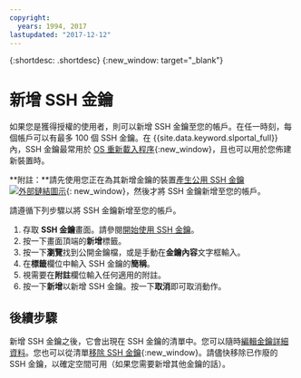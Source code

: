 ```yaml
---
copyright:
  years: 1994, 2017
lastupdated: "2017-12-12"
---
```


{:shortdesc: .shortdesc}
{:new_window: target="_blank"}

# 新增 SSH 金鑰

如果您是獲得授權的使用者，則可以新增 SSH 金鑰至您的帳戶。在任一時刻，每個帳戶可以有最多 100 個 SSH 金鑰。在 {{site.data.keyword.slportal_full}} 內，SSH 金鑰最常用於 [OS 重新載入程序](../software/vsi_reload_os.html){:new_window}，且也可以用於您佈建新裝置時。 

**附註：**請先使用您正在為其新增金鑰的裝置[產生公用 SSH 金鑰 ![外部鏈結圖示](../../icons/launch-glyph.svg "外部鏈結圖示")](https://help.github.com/articles/generating-ssh-keys){: new_window}，然後才將 SSH 金鑰新增至您的帳戶。 

請遵循下列步驟以將 SSH 金鑰新增至您的帳戶。
1. 存取 **SSH 金鑰**畫面。請參閱[開始使用 SSH 金鑰](index.html)。
2. 按一下畫面頂端的**新增**標籤。
3. 按一下**瀏覽**找到公開金鑰檔，或是手動在**金鑰內容**文字框輸入。
4. 在**標籤**欄位中輸入 SSH 金鑰的**簡稱**。
5. 視需要在**附註**欄位輸入任何適用的附註。
6. 按一下**新增**以新增 SSH 金鑰。按一下**取消**即可取消動作。

## 後續步驟

新增 SSH 金鑰之後，它會出現在 SSH 金鑰的清單中。您可以隨時[編輯金鑰詳細資料](edit-details-ssh-key.html)。您也可以從清單[移除 SSH 金鑰](remove-ssh-key.html){:new_window}。請儘快移除已作廢的 SSH 金鑰，以確定空間可用（如果您需要新增其他金鑰的話）。
